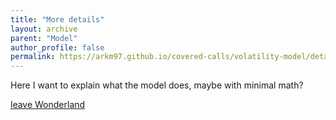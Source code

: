 ```yaml
---
title: "More details"
layout: archive
parent: "Model"
author_profile: false
permalink: https://arkm97.github.io/covered-calls/volatility-model/details-level-1
---
```


Here I want to explain what the model does, maybe with minimal math?

[leave Wonderland](:/volatility-model/)
